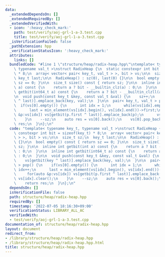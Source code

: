```yaml
---
data:
  _extendedDependsOn: []
  _extendedRequiredBy: []
  _extendedVerifiedWith:
  - icon: ':heavy_check_mark:'
    path: test/verify/aoj-grl-1-a-3.test.cpp
    title: test/verify/aoj-grl-1-a-3.test.cpp
  _isVerificationFailed: false
  _pathExtension: hpp
  _verificationStatusIcon: ':heavy_check_mark:'
  attributes:
    links: []
  bundledCode: "#line 1 \"structure/heap/radix-heap.hpp\"\ntemplate< typename key_t,\
    \ typename val_t >\nstruct RadixHeap {\n  static constexpr int bit = sizeof(key_t)\
    \ * 8;\n  array< vector< pair< key_t, val_t > >, bit > vs;\n\n  size_t sz;\n \
    \ key_t last;\n\n  RadixHeap() : sz(0), last(0) {}\n\n  bool empty() const { return\
    \ sz == 0; }\n\n  size_t size() const { return sz; }\n\n  inline int getbit(int\
    \ a) const {\n    return a ? bit - __builtin_clz(a) : 0;\n  }\n\n  inline int\
    \ getbit(int64_t a) const {\n    return a ? bit - __builtin_clzll(a) : 0;\n  }\n\
    \n  void push(const key_t &key, const val_t &val) {\n    sz++;\n    vs[getbit(key\
    \ ^ last)].emplace_back(key, val);\n  }\n\n  pair< key_t, val_t > pop() {\n  \
    \  if(vs[0].empty()) {\n      int idx = 1;\n      while(vs[idx].empty()) idx++;\n\
    \      last = min_element(vs[idx].begin(), vs[idx].end())->first;\n      for(auto\
    \ &p:vs[idx]) vs[getbit(p.first ^ last)].emplace_back(p);\n      vs[idx].clear();\n\
    \    }\n    --sz;\n    auto res = vs[0].back();\n    vs[0].pop_back();\n    return\
    \ res;\n  }\n};\n"
  code: "template< typename key_t, typename val_t >\nstruct RadixHeap {\n  static\
    \ constexpr int bit = sizeof(key_t) * 8;\n  array< vector< pair< key_t, val_t\
    \ > >, bit > vs;\n\n  size_t sz;\n  key_t last;\n\n  RadixHeap() : sz(0), last(0)\
    \ {}\n\n  bool empty() const { return sz == 0; }\n\n  size_t size() const { return\
    \ sz; }\n\n  inline int getbit(int a) const {\n    return a ? bit - __builtin_clz(a)\
    \ : 0;\n  }\n\n  inline int getbit(int64_t a) const {\n    return a ? bit - __builtin_clzll(a)\
    \ : 0;\n  }\n\n  void push(const key_t &key, const val_t &val) {\n    sz++;\n\
    \    vs[getbit(key ^ last)].emplace_back(key, val);\n  }\n\n  pair< key_t, val_t\
    \ > pop() {\n    if(vs[0].empty()) {\n      int idx = 1;\n      while(vs[idx].empty())\
    \ idx++;\n      last = min_element(vs[idx].begin(), vs[idx].end())->first;\n \
    \     for(auto &p:vs[idx]) vs[getbit(p.first ^ last)].emplace_back(p);\n     \
    \ vs[idx].clear();\n    }\n    --sz;\n    auto res = vs[0].back();\n    vs[0].pop_back();\n\
    \    return res;\n  }\n};\n"
  dependsOn: []
  isVerificationFile: false
  path: structure/heap/radix-heap.hpp
  requiredBy: []
  timestamp: '2022-07-05 18:16:30+09:00'
  verificationStatus: LIBRARY_ALL_AC
  verifiedWith:
  - test/verify/aoj-grl-1-a-3.test.cpp
documentation_of: structure/heap/radix-heap.hpp
layout: document
redirect_from:
- /library/structure/heap/radix-heap.hpp
- /library/structure/heap/radix-heap.hpp.html
title: structure/heap/radix-heap.hpp
---
```

